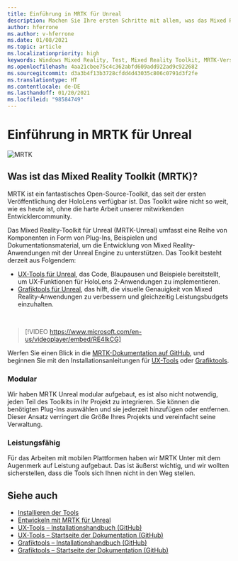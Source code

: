 ```yaml
---
title: Einführung in MRTK für Unreal
description: Machen Sie Ihre ersten Schritte mit allem, was das Mixed Reality-Toolkit für Unreal für neue Mixed Reality-Entwickler bereithält.
author: hferrone
ms.author: v-hferrone
ms.date: 01/08/2021
ms.topic: article
ms.localizationpriority: high
keywords: Windows Mixed Reality, Test, Mixed Reality Toolkit, MRTK-Version 2, MRTK, Tools, SDK, HoloLens, HoloLens 2, Mixed Reality-Headset, Windows Mixed Reality-Headset, Virtual Reality-Headset, plattformübergreifend
ms.openlocfilehash: 4aa21cbee75c4c362abfd609add922ad9c922682
ms.sourcegitcommit: d3a3b4f13b3728cfdd4d43035c806c0791d3f2fe
ms.translationtype: HT
ms.contentlocale: de-DE
ms.lasthandoff: 01/20/2021
ms.locfileid: "98584749"
---
```

# <a name="introducing-mrtk-for-unreal"></a>Einführung in MRTK für Unreal

![MRTK](../../design/images/MRTK_UX_Hero.png)

## <a name="what-is-mixed-reality-toolkit-mrtk"></a>Was ist das Mixed Reality Toolkit (MRTK)?

MRTK ist ein fantastisches Open-Source-Toolkit, das seit der ersten Veröffentlichung der HoloLens verfügbar ist. Das Toolkit wäre nicht so weit, wie es heute ist, ohne die harte Arbeit unserer mitwirkenden Entwicklercommunity. 

Das Mixed Reality-Toolkit für Unreal (MRTK-Unreal) umfasst eine Reihe von Komponenten in Form von Plug-Ins, Beispielen und Dokumentationsmaterial, um die Entwicklung von Mixed Reality-Anwendungen mit der Unreal Engine zu unterstützen. Das Toolkit besteht derzeit aus Folgendem:
* [UX-Tools für Unreal](https://github.com/microsoft/MixedReality-UXTools-Unreal), das Code, Blaupausen und Beispiele bereitstellt, um UX-Funktionen für HoloLens 2-Anwendungen zu implementieren.
* [Grafiktools für Unreal](https://github.com/microsoft/MixedReality-GraphicsTools-Unreal), das hilft, die visuelle Genauigkeit von Mixed Reality-Anwendungen zu verbessern und gleichzeitig Leistungsbudgets einzuhalten.

<br>

> [!VIDEO https://www.microsoft.com/en-us/videoplayer/embed/RE4IkCG]

Werfen Sie einen Blick in die [MRTK-Dokumentation auf GitHub](https://microsoft.github.io/MixedReality-UXTools-Unreal/README.html), und beginnen Sie mit den Installationsanleitungen für [UX-Tools](https://microsoft.github.io/MixedReality-UXTools-Unreal/Docs/Installation.html) oder [Grafiktools](https://github.com/microsoft/MixedReality-GraphicsTools-Unreal/blob/main/Docs/Installation.md).

### <a name="modular"></a>Modular

Wir haben MRTK Unreal modular aufgebaut, es ist also nicht notwendig, jeden Teil des Toolkits in Ihr Projekt zu integrieren. Sie können die benötigten Plug-Ins auswählen und sie jederzeit hinzufügen oder entfernen. Dieser Ansatz verringert die Größe Ihres Projekts und vereinfacht seine Verwaltung.  

### <a name="performant"></a>Leistungsfähig

Für das Arbeiten mit mobilen Plattformen haben wir MRTK Unter mit dem Augenmerk auf Leistung aufgebaut. Das ist äußerst wichtig, und wir wollten sicherstellen, dass die Tools sich Ihnen nicht in den Weg stellen.

## <a name="see-also"></a>Siehe auch

* [Installieren der Tools](../install-the-tools.md)
* [Entwickeln mit MRTK für Unreal](unreal-development-overview.md)
* [UX-Tools – Installationshandbuch (GitHub)](https://microsoft.github.io/MixedReality-UXTools-Unreal/Docs/Installation.html)
* [UX-Tools – Startseite der Dokumentation (GitHub)](https://microsoft.github.io/MixedReality-UXTools-Unreal/README.html)
* [Grafiktools – Installationshandbuch (GitHub)](https://github.com/microsoft/MixedReality-GraphicsTools-Unreal/blob/main/Docs/Installation.md)
* [Grafiktools – Startseite der Dokumentation (GitHub)](https://github.com/microsoft/MixedReality-GraphicsTools-Unreal/)